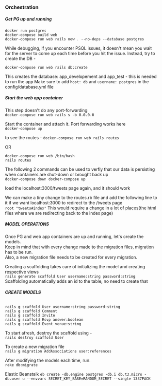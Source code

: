 ### **Orchestration**

##### Get PG up and running
```
docker run postgres  
docker-compose build web  
docker-compose run web rails new . --no-deps --database postgres  
```  

While debugging, if you encounter PSQL issues, it doesn't mean you wait for the server
to come up each time before you hit the issue. Instead, try to create the DB -   

`docker-compose run web rails db:create`

This creates the database: app_developement and app_test - this is needed to run the app
Make sure to add `host: db` and `username: postgres` in the config/database.yml file

##### Start the web app container  

This step doesn't do any port-forwarding  
`docker-compose run web rails s -b 0.0.0.0`

Start the container and attach it. Port forwarding works here  
`docker-compose up`

to see the routes - 
`docker-compose run web rails routes`

OR 
```
docker-compose run web /bin/bash    
rails routes
```

The following 2 commands can be used to verfiy that our data is persisting when containers are 
shut-down or brought back up  
`docker-compose down
docker-compose up`

load the localhost:3000/tweets page again, and it should work  

We can make a tiny change to the routes.rb file and add the following line to it if we want localhost:3000 to redirect
to the /tweets page  
`root "tweets#index"`
This would require a change in a lot of places(the html files where we are redirecting back to the index page)  

##### MODEL OPERATIONS

Once PG and web app containers are up and running, let's create the models.  
Keep in mind that with every change made to the migration files, migration has to be run.  
Also, a new migration file needs to be created for every migration.  

Creating a scaffolding takes care of initializing the model and creating respective views   
`rails generate scaffold User username:string password:string`  
Scaffolding automatically adds an id to the table, no need to create that 


###### **CREATE MODELS** 
```
rails g scaffold User username:string password:string  
rails g scaffold Comment 
rails g scaffold Invite 
rails g scaffold Rsvp answer:boolean
rails g scaffold Event venue:string
```

To start afresh, destroy the scaffold using -  
`
rails destroy scaffold User
`

To create a new migration file  
`
rails g migration AddAssociations user:references
`  

After modifying the models each time, run:  
`
rake db:migrate
`

Elastic Beanstalk
`
eb create -db.engine postgres -db.i db.t3.micro -db.user u --envvars SECRET_KEY_BASE=RANDOM_SECRET --single 1337PACK
`